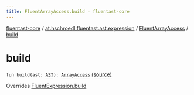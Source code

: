 ```yaml
---
title: FluentArrayAccess.build - fluentast-core
---
```


[fluentast-core](../../index.html) / [at.hschroedl.fluentast.ast.expression](../index.html) / [FluentArrayAccess](index.html) / [build](.)

# build

`fun build(ast: `[`AST`](https://help.eclipse.org/neon/topic/org.eclipse.jdt.doc.isv/reference/api/org/eclipse/jdt/core/dom/AST.html)`): `[`ArrayAccess`](https://help.eclipse.org/neon/topic/org.eclipse.jdt.doc.isv/reference/api/org/eclipse/jdt/core/dom/ArrayAccess.html) [(source)](https://github.com/hschroedl/FluentAST/tree/master/core/src/main/kotlin//at.hschroedl.fluentast/ast/expression/ArrayAccess.kt#L30)

Overrides [FluentExpression.build](../-fluent-expression/build.html)

